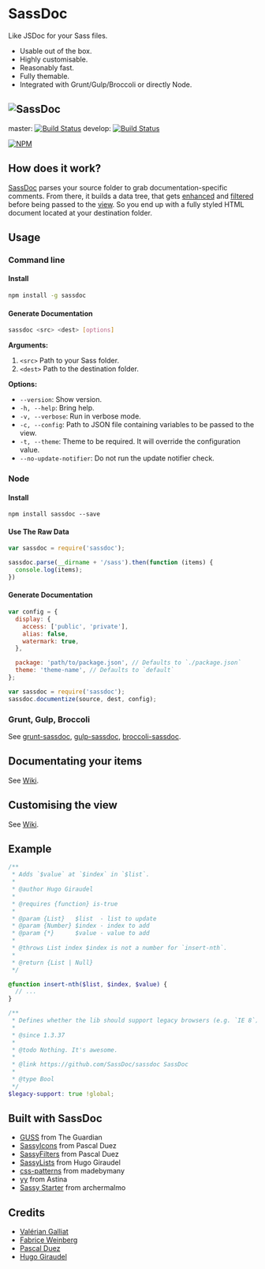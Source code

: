 # SassDoc

Like JSDoc for your Sass files.

* Usable out of the box.
* Highly customisable.
* Reasonably fast.
* Fully themable.
* Integrated with Grunt/Gulp/Broccoli or directly Node.

![SassDoc](http://sassdoc.com/preview-image.png)
---

master: [![Build Status](https://travis-ci.org/SassDoc/sassdoc.svg?branch=master)](https://travis-ci.org/SassDoc/sassdoc)
develop: [![Build Status](https://travis-ci.org/SassDoc/sassdoc.svg?branch=develop)](https://travis-ci.org/SassDoc/sassdoc)

[![NPM](https://nodei.co/npm/sassdoc.png?downloads=true)](https://nodei.co/npm/sassdoc/)

## How does it work?

[SassDoc](http://github.com/sassdoc/sassdoc) parses your source folder to grab documentation-specific comments. From there, it builds a data tree, that gets [enhanced](http://github.com/sassdoc/sassdoc-indexer) and [filtered](http://github.com/sassdoc/sassdoc-filter) before being passed to the [view](http://github.com/sassdoc/sassdoc-theme-light). So you end up with a fully styled HTML document located at your destination folder.

## Usage

### Command line

#### Install

```sh
npm install -g sassdoc
```

#### Generate Documentation

```sh
sassdoc <src> <dest> [options]
```

**Arguments:**

1. `<src>` Path to your Sass folder.
1. `<dest>` Path to the destination folder.

**Options:**

* `--version`: Show version.
* `-h, --help`: Bring help.
* `-v, --verbose`: Run in verbose mode.
* `-c, --config`: Path to JSON file containing variables to be passed to the view.
* `-t, --theme`: Theme to be required. It will override the configuration value.
* `--no-update-notifier`: Do not run the update notifier check.

### Node

#### Install

```shell
npm install sassdoc --save
```
#### Use The Raw Data

```js
var sassdoc = require('sassdoc');

sassdoc.parse(__dirname + '/sass').then(function (items) {
  console.log(items);
})
```

#### Generate Documentation

```js
var config = {
  display: {
    access: ['public', 'private'],
    alias: false,
    watermark: true,
  },

  package: 'path/to/package.json', // Defaults to `./package.json`
  theme: 'theme-name', // Defaults to `default`
};

var sassdoc = require('sassdoc');
sassdoc.documentize(source, dest, config);
```

### Grunt, Gulp, Broccoli

See [grunt-sassdoc](https://github.com/SassDoc/grunt-sassdoc),
[gulp-sassdoc](https://github.com/SassDoc/gulp-sassdoc),
[broccoli-sassdoc](https://github.com/SassDoc/broccoli-sassdoc).



## Documentating your items

See [Wiki](https://github.com/SassDoc/sassdoc/wiki/Documenting-your-items).



## Customising the view

See [Wiki](https://github.com/SassDoc/sassdoc/wiki/Customising-the-view).



## Example

```scss
/**
 * Adds `$value` at `$index` in `$list`.
 *
 * @author Hugo Giraudel
 *
 * @requires {function} is-true
 *
 * @param {List}   $list  - list to update
 * @param {Number} $index - index to add
 * @param {*}      $value - value to add
 *
 * @throws List index $index is not a number for `insert-nth`.
 *
 * @return {List | Null}
 */

@function insert-nth($list, $index, $value) {
  // ...
}

/**
 * Defines whether the lib should support legacy browsers (e.g. `IE 8`).
 *
 * @since 1.3.37
 *
 * @todo Nothing. It's awesome.
 *
 * @link https://github.com/SassDoc/sassdoc SassDoc
 *
 * @type Bool
 */
$legacy-support: true !global;
```


## Built with SassDoc

* [GUSS](http://www.kaelig.fr/gu/guss-sassdoc/) from The Guardian
* [SassyIcons](http://pascalduez.github.io/SassyIcons/docs/) from Pascal Duez
* [SassyFilters](http://pascalduez.github.io/SassyFilters/docs/) from Pascal Duez
* [SassyLists](http://sassylists.com/documentation) from Hugo Giraudel
* [css-patterns](http://madebymany.github.io/css-patterns/) from madebymany
* [yy](http://astina.github.io/yy/) from Astina
* [Sassy Starter](http://minamarkham.github.io/sassy-starter/docs/) from archermalmo


## Credits

* [Valérian Galliat](https://twitter.com/valeriangalliat)
* [Fabrice Weinberg](https://twitter.com/fweinb)
* [Pascal Duez](https://twitter.com/pascalduez)
* [Hugo Giraudel](http://twitter.com/HugoGiraudel)

